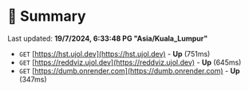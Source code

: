 # 📖 Summary
Last updated: **19/7/2024, 6:33:48 PG "Asia/Kuala_Lumpur"**

- `GET` [https://hst.ujol.dev](https://hst.ujol.dev) - **Up** (751ms)
- `GET` [https://reddviz.ujol.dev](https://reddviz.ujol.dev) - **Up** (645ms)
- `GET` [https://dumb.onrender.com](https://dumb.onrender.com) - **Up** (347ms)
